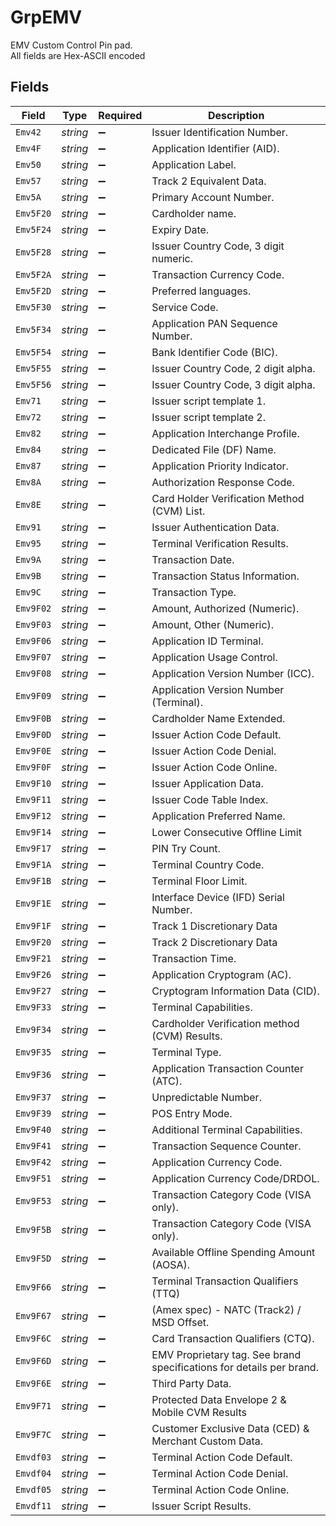 # GrpEMV

EMV Custom Control Pin pad.<br>
All fields are Hex-ASCII encoded



## Fields

| Field                                                                | Type                                                                 | Required                                                             | Description                                                          |
| -------------------------------------------------------------------- | -------------------------------------------------------------------- | -------------------------------------------------------------------- | -------------------------------------------------------------------- |
| `Emv42`                                                              | *string*                                                             | :heavy_minus_sign:                                                   | Issuer Identification Number.                                        |
| `Emv4F`                                                              | *string*                                                             | :heavy_minus_sign:                                                   | Application Identifier (AID).                                        |
| `Emv50`                                                              | *string*                                                             | :heavy_minus_sign:                                                   | Application Label.                                                   |
| `Emv57`                                                              | *string*                                                             | :heavy_minus_sign:                                                   | Track 2 Equivalent Data.                                             |
| `Emv5A`                                                              | *string*                                                             | :heavy_minus_sign:                                                   | Primary Account Number.                                              |
| `Emv5F20`                                                            | *string*                                                             | :heavy_minus_sign:                                                   | Cardholder name.                                                     |
| `Emv5F24`                                                            | *string*                                                             | :heavy_minus_sign:                                                   | Expiry Date.                                                         |
| `Emv5F28`                                                            | *string*                                                             | :heavy_minus_sign:                                                   | Issuer Country Code, 3 digit numeric.                                |
| `Emv5F2A`                                                            | *string*                                                             | :heavy_minus_sign:                                                   | Transaction Currency Code.                                           |
| `Emv5F2D`                                                            | *string*                                                             | :heavy_minus_sign:                                                   | Preferred languages.                                                 |
| `Emv5F30`                                                            | *string*                                                             | :heavy_minus_sign:                                                   | Service Code.                                                        |
| `Emv5F34`                                                            | *string*                                                             | :heavy_minus_sign:                                                   | Application PAN Sequence Number.                                     |
| `Emv5F54`                                                            | *string*                                                             | :heavy_minus_sign:                                                   | Bank Identifier Code (BIC).                                          |
| `Emv5F55`                                                            | *string*                                                             | :heavy_minus_sign:                                                   | Issuer Country Code, 2 digit alpha.                                  |
| `Emv5F56`                                                            | *string*                                                             | :heavy_minus_sign:                                                   | Issuer Country Code, 3 digit alpha.                                  |
| `Emv71`                                                              | *string*                                                             | :heavy_minus_sign:                                                   | Issuer script template 1.                                            |
| `Emv72`                                                              | *string*                                                             | :heavy_minus_sign:                                                   | Issuer script template 2.                                            |
| `Emv82`                                                              | *string*                                                             | :heavy_minus_sign:                                                   | Application Interchange Profile.                                     |
| `Emv84`                                                              | *string*                                                             | :heavy_minus_sign:                                                   | Dedicated File (DF) Name.                                            |
| `Emv87`                                                              | *string*                                                             | :heavy_minus_sign:                                                   | Application Priority Indicator.                                      |
| `Emv8A`                                                              | *string*                                                             | :heavy_minus_sign:                                                   | Authorization Response Code.                                         |
| `Emv8E`                                                              | *string*                                                             | :heavy_minus_sign:                                                   | Card Holder Verification Method (CVM) List.                          |
| `Emv91`                                                              | *string*                                                             | :heavy_minus_sign:                                                   | Issuer Authentication Data.                                          |
| `Emv95`                                                              | *string*                                                             | :heavy_minus_sign:                                                   | Terminal Verification Results.                                       |
| `Emv9A`                                                              | *string*                                                             | :heavy_minus_sign:                                                   | Transaction Date.                                                    |
| `Emv9B`                                                              | *string*                                                             | :heavy_minus_sign:                                                   | Transaction Status Information.                                      |
| `Emv9C`                                                              | *string*                                                             | :heavy_minus_sign:                                                   | Transaction Type.                                                    |
| `Emv9F02`                                                            | *string*                                                             | :heavy_minus_sign:                                                   | Amount, Authorized (Numeric).                                        |
| `Emv9F03`                                                            | *string*                                                             | :heavy_minus_sign:                                                   | Amount, Other (Numeric).                                             |
| `Emv9F06`                                                            | *string*                                                             | :heavy_minus_sign:                                                   | Application ID Terminal.                                             |
| `Emv9F07`                                                            | *string*                                                             | :heavy_minus_sign:                                                   | Application Usage Control.                                           |
| `Emv9F08`                                                            | *string*                                                             | :heavy_minus_sign:                                                   | Application Version Number (ICC).                                    |
| `Emv9F09`                                                            | *string*                                                             | :heavy_minus_sign:                                                   | Application Version Number (Terminal).                               |
| `Emv9F0B`                                                            | *string*                                                             | :heavy_minus_sign:                                                   | Cardholder Name Extended.                                            |
| `Emv9F0D`                                                            | *string*                                                             | :heavy_minus_sign:                                                   | Issuer Action Code Default.                                          |
| `Emv9F0E`                                                            | *string*                                                             | :heavy_minus_sign:                                                   | Issuer Action Code Denial.                                           |
| `Emv9F0F`                                                            | *string*                                                             | :heavy_minus_sign:                                                   | Issuer Action Code Online.                                           |
| `Emv9F10`                                                            | *string*                                                             | :heavy_minus_sign:                                                   | Issuer Application Data.                                             |
| `Emv9F11`                                                            | *string*                                                             | :heavy_minus_sign:                                                   | Issuer Code Table Index.                                             |
| `Emv9F12`                                                            | *string*                                                             | :heavy_minus_sign:                                                   | Application Preferred Name.                                          |
| `Emv9F14`                                                            | *string*                                                             | :heavy_minus_sign:                                                   | Lower Consecutive Offline Limit                                      |
| `Emv9F17`                                                            | *string*                                                             | :heavy_minus_sign:                                                   | PIN Try Count.                                                       |
| `Emv9F1A`                                                            | *string*                                                             | :heavy_minus_sign:                                                   | Terminal Country Code.                                               |
| `Emv9F1B`                                                            | *string*                                                             | :heavy_minus_sign:                                                   | Terminal Floor Limit.                                                |
| `Emv9F1E`                                                            | *string*                                                             | :heavy_minus_sign:                                                   | Interface Device (IFD) Serial Number.                                |
| `Emv9F1F`                                                            | *string*                                                             | :heavy_minus_sign:                                                   | Track 1 Discretionary Data                                           |
| `Emv9F20`                                                            | *string*                                                             | :heavy_minus_sign:                                                   | Track 2 Discretionary Data                                           |
| `Emv9F21`                                                            | *string*                                                             | :heavy_minus_sign:                                                   | Transaction Time.                                                    |
| `Emv9F26`                                                            | *string*                                                             | :heavy_minus_sign:                                                   | Application Cryptogram (AC).                                         |
| `Emv9F27`                                                            | *string*                                                             | :heavy_minus_sign:                                                   | Cryptogram Information Data (CID).                                   |
| `Emv9F33`                                                            | *string*                                                             | :heavy_minus_sign:                                                   | Terminal Capabilities.                                               |
| `Emv9F34`                                                            | *string*                                                             | :heavy_minus_sign:                                                   | Cardholder Verification method (CVM) Results.                        |
| `Emv9F35`                                                            | *string*                                                             | :heavy_minus_sign:                                                   | Terminal Type.                                                       |
| `Emv9F36`                                                            | *string*                                                             | :heavy_minus_sign:                                                   | Application Transaction Counter (ATC).                               |
| `Emv9F37`                                                            | *string*                                                             | :heavy_minus_sign:                                                   | Unpredictable Number.                                                |
| `Emv9F39`                                                            | *string*                                                             | :heavy_minus_sign:                                                   | POS Entry Mode.                                                      |
| `Emv9F40`                                                            | *string*                                                             | :heavy_minus_sign:                                                   | Additional Terminal Capabilities.                                    |
| `Emv9F41`                                                            | *string*                                                             | :heavy_minus_sign:                                                   | Transaction Sequence Counter.                                        |
| `Emv9F42`                                                            | *string*                                                             | :heavy_minus_sign:                                                   | Application Currency Code.                                           |
| `Emv9F51`                                                            | *string*                                                             | :heavy_minus_sign:                                                   | Application Currency Code/DRDOL.                                     |
| `Emv9F53`                                                            | *string*                                                             | :heavy_minus_sign:                                                   | Transaction Category Code (VISA only).                               |
| `Emv9F5B`                                                            | *string*                                                             | :heavy_minus_sign:                                                   | Transaction Category Code (VISA only).                               |
| `Emv9F5D`                                                            | *string*                                                             | :heavy_minus_sign:                                                   | Available Offline Spending Amount (AOSA).                            |
| `Emv9F66`                                                            | *string*                                                             | :heavy_minus_sign:                                                   | Terminal Transaction Qualifiers (TTQ)                                |
| `Emv9F67`                                                            | *string*                                                             | :heavy_minus_sign:                                                   | (Amex spec) - NATC (Track2) / MSD Offset.                            |
| `Emv9F6C`                                                            | *string*                                                             | :heavy_minus_sign:                                                   | Card Transaction Qualifiers (CTQ).                                   |
| `Emv9F6D`                                                            | *string*                                                             | :heavy_minus_sign:                                                   | EMV Proprietary tag. See brand specifications for details per brand. |
| `Emv9F6E`                                                            | *string*                                                             | :heavy_minus_sign:                                                   | Third Party Data.                                                    |
| `Emv9F71`                                                            | *string*                                                             | :heavy_minus_sign:                                                   | Protected Data Envelope 2 & Mobile CVM Results                       |
| `Emv9F7C`                                                            | *string*                                                             | :heavy_minus_sign:                                                   | Customer Exclusive Data (CED) & Merchant Custom Data.                |
| `Emvdf03`                                                            | *string*                                                             | :heavy_minus_sign:                                                   | Terminal Action Code Default.                                        |
| `Emvdf04`                                                            | *string*                                                             | :heavy_minus_sign:                                                   | Terminal Action Code Denial.                                         |
| `Emvdf05`                                                            | *string*                                                             | :heavy_minus_sign:                                                   | Terminal Action Code Online.                                         |
| `Emvdf11`                                                            | *string*                                                             | :heavy_minus_sign:                                                   | Issuer Script Results.                                               |